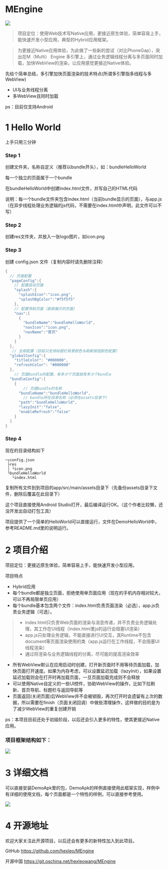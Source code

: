 # MEngine

![](https://hexleo.github.io/mengine/icon.png)

>项目定位：使用Web技术写Native应用，更接近原生体验，简单容易上手，能快速开发小型应用，典型的Hybrid应用框架。

>为更接近Native应用体验，为此做了一些新的尝试（对比PhoneGap），突出在M（Multi） Engine 多引擎上，通过业务逻辑线程分离与多页面同时加载，加快WebView的渲染，让应用感觉更接近Native体验。

先给个简单总结，多引擎加快页面渲染的技术特点(所谓多引擎指多线程与多WebView)

* UI与业务线程分离
* 多WebView且同时加载

ps：目前仅支持Android


# 1 Hello World
上手只用三分钟
### Step 1
创建文件夹，名称自定义（推荐以bundle开头），如：bundleHelloWorld

每一个独立的页面属于一个bundle

在bundleHelloWorld中创建index.html文件，并写自己的HTML代码

说明：每一个bundle文件夹包含index.html（当前bundle显示的页面），与app.js（在异步线程处理业务逻辑的js代码，不需要在index.html中声明，此文件可以不写）

### Step 2
创建res文件夹，并放入一张logo图片，如icon.png

### Step 3
创建 config.json 文件（复制内容时请先删除注释）
```java
{
  // 页面配置
  "pageConfig":{
    // 配置启动页面
    "splash":{
      "splashIcon":"icon.png",
      "splashBgColor":"#f5f5f5"
    },
    // 配置导航页面（首屏展示的页面）
    "nav":[
      {
        "bundleName":"bundleHelloWorld",
        "navIcon":"icon.png",
        "navName":"首页"
      }
    ]
  },
   // 全局配置（目前只支持标题栏背景颜色与刷新按钮颜色配置）
  "globalConfig":{
    "titleColor": "#000000",
    "refreshColor": "#000000"
  },
    // 页面bundle的配置，有多少个页面就有多少个bundle
  "bundleConfig":[
    {
        // 页面bundle的名称
      "bundleName":"bundleHelloWorld",
        // bundle所在目录名称（必须在assets目录下）
      "path":"bundleHelloWorld",
      "lazyInit":"false",
      "enableRefresh":"false"
    }
  ]
}
```

### Step 4
现在的目录结构如下
```
─┬config.json
 ├res
 │ └icon.png
 └bundleHelloWorld
   └index.html
```
复制所有文件到到项目的app/src/main/assets目录下（先备份assets目录下文件，删除后覆盖在此目录下）

这个项目直接使用Android Studio打开，最后编译运行OK。（这个作者比较懒，还没开发出自动打包工具）

项目提供了一个简单的HelloWorld可以直接运行，文件在DemoHelloWorld中，参考README.md里的说明运行。

# 2 项目介绍
项目定位：更接近原生体验，简单容易上手，能快速开发小型应用。

项目特点

* Hybrid应用
* 每个bundle都是独立页面，拒绝使用单页面应用（现在的手机内存相对较大，可以不再局限单页应用）
* 每个bundle基本包含两个文件：index.html负责页面渲染（必选），app.js负责业务逻辑（可选）。
> * index.html只负责Web页面的渲染与消息传递，并不负责业务逻辑处理，其工作在UI线程（index.html里js的运行会阻塞UI渲染）
> * app.js只处理业务逻辑，不能直接进行UI交互，其Runtime不包含document等页面渲染使用的类（app.js运行在工作线程，不会阻塞UI线程渲染）
> * 通过将渲染与业务逻辑线程的分离，尽可能的提高渲染效率
        
* 所有WebView默认在应用启动时创建，打开新页面时不用等待页面加载，加快页面打开速度。如果为内存考虑，可以设置延迟加载（lazyInit），如果设置延迟加载则会在打开时再加载页面，一旦页面加载完成则不会释放
* 可以使用Native自定义的一些UI控件，协助WebView的操作，比如下拉刷新、首页导航、标题栏与返回导航等
* 页面返回(关闭页面)后WebView并不会被销毁，再次打开时会遗留有上次的数据，所以需要在finish（页面关闭回调）中做些清理操作，这样做的目的是为了减少WebView的重复创建开销

ps：本项目目前还处于初级阶段，以后还会引入更多的特性，使其更接近Native应用。

### 项目框架结构如下：
![](https://hexleo.github.io/mengine/mengine_framework.png)

# 3 详细文档
可以直接安装DemoApk里的包，DemoApk的样例直接使用此框架实现，样例中有详细的使用文档，每个页面都是一个特性的样例，可以直接参考使用。

![](https://hexleo.github.io/mengine/demo_index.png)

# 4 开源地址
欢迎大家关注此开源项目，以后还会有更多的新特性加入到此项目。

GitHub https://github.com/hexleo/MEngine

开源中国 https://git.oschina.net/hexleowang/MEngine

